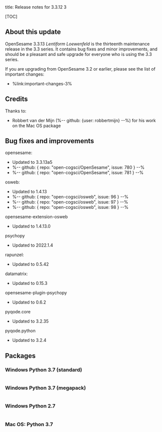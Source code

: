 title: Release notes for 3.3.12
3


[TOC]


## About this update

OpenSesame 3.3.13 *Lentiform Loewenfeld* is the thirteenth maintenance release in the 3.3 series. It contains bug fixes and minor improvements, and should be a pleasant and safe upgrade for everyone who is using the 3.3 series.

If you are upgrading from OpenSesame 3.2 or earlier, please see the list of important changes:

- %link:important-changes-3%


## Credits

Thanks to:

- Robbert van der Mijn (%-- github: {user: robbertmijn} --%) for his work on the Mac OS package


## Bug fixes and improvements

opensesame:

- Updated to 3.3.13a5
- %-- github: { repo: "open-cogsci/OpenSesame", issue: 780 } --% 
- %-- github: { repo: "open-cogsci/OpenSesame", issue: 781 } --% 


osweb:

- Updated to 1.4.13
- %-- github: { repo: "open-cogsci/osweb", issue: 96 } --% 
- %-- github: { repo: "open-cogsci/osweb", issue: 97 } --% 
- %-- github: { repo: "open-cogsci/osweb", issue: 98 } --% 


opensesame-extension-osweb

- Updated to 1.4.13.0


psychopy

- Updated to 2022.1.4


rapunzel:

- Updated to 0.5.42


datamatrix:

- Updated to 0.15.3


opensesame-plugin-psychopy

- Updated to 0.6.2


pyqode.core

- Updated to 3.2.35


pyqode.python

- Updated to 3.2.4


## Packages

### Windows Python 3.7 (standard)

```
```


### Windows Python 3.7 (megapack)

```
```


### Windows Python 2.7

```
```


### Mac OS: Python 3.7

```
```
